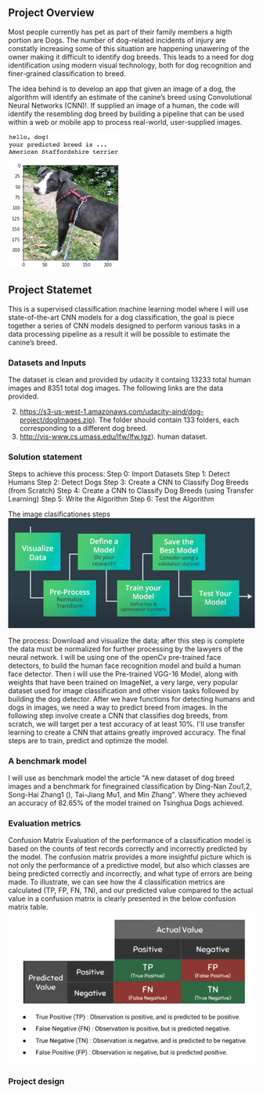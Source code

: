 [//]: # (Image References)

[image1]: ./images/sample_dog_output.png "Sample Output"
[image2]: ./images/vgg16_model.png "VGG-16 Model Layers"
[image3]: ./images/vgg16_model_draw.png "VGG16 Model Figure"
[image4]: ./images/steps.png "Steps"
[image5]: ./images/CM.png "Con Matrix"


## Project Overview

Most people currently has pet as part of their family members a higth portion are Dogs. The number of 
dog-related incidents of injury are constatly increasing some of this situation are happening unawering of 
the owner making it difficult to identify dog breeds. This leads to a need for dog identification using 
modern visual technology, both for dog recognition and finer-grained
classification to breed.

The idea behind is to develop an app that given an image of a dog, the algorithm will identify an estimate of the canine’s breed using Convolutional Neural Networks (CNN)!. If supplied an image of a human, the code will identify the resembling dog breed by building a pipeline that can be used within a web or mobile app to process real-world, user-supplied images.

![Sample Output][image1]


## Project Statemet

This is a supervised classification machine learning model where I will use state-of-the-art CNN models for 
a dog classification, the goal is piece together a series of CNN models designed to perform various tasks in 
a data processing pipeline as a result it will be possible to estimate the canine’s breed. 


### Datasets and Inputs

The dataset is clean and provided by udacity it containg 13233 total human images and 8351 total dog images. The following links are the data provided.

2. https://s3-us-west-1.amazonaws.com/udacity-aind/dog-project/dogImages.zip). The folder should contain 133 folders, each corresponding to a different dog breed.
3. http://vis-www.cs.umass.edu/lfw/lfw.tgz).  human dataset. 

### Solution statement
Steps to achieve this process:
	Step 0: Import Datasets
	Step 1: Detect Humans
	Step 2: Detect Dogs
	Step 3: Create a CNN to Classify Dog Breeds (from Scratch)
	Step 4: Create a CNN to Classify Dog Breeds (using Transfer Learning)
	Step 5: Write the Algorithm
	Step 6: Test the Algorithm

The image clasificationes steps
![Sample Output][image4]

The process:
Download and visualize the data; after this step is complete the data must be normalized for further processing by the lawyers of the neural network. I will be using one of the openCv pre-trained face detectors, to build the human face recognition model and build a human face detector. Then i will use the Pre-trained VGG-16 Model, along with weights that have been trained on ImageNet, a very large, very popular dataset used for image classification and other vision tasks followed by building the dog detector. After we have functions for detecting humans and dogs in images, we need a way to predict breed from images. In the following step involve create a CNN that classifies dog breeds, from scratch, we will target per a test accuracy of at least 10%. I'll use transfer learning to create a CNN that attains greatly improved accuracy. The final steps are to train, predict and optimize the model. 




### A benchmark model

I will use as benchmark model the article "A new dataset of dog breed images and a benchmark for finegrained 
classification by Ding-Nan Zou1,2, Song-Hai Zhang1 (), Tai-Jiang Mu1, and Min Zhang". Where they achieved an 
accuracy of 82.65% of the model trained on Tsinghua Dogs achieved.


### Evaluation metrics
Confusion Matrix
Evaluation of the performance of a classification model is based on the counts of test records correctly and incorrectly predicted by the model. The confusion matrix provides a more insightful picture which is not only the performance of a predictive model, but also which classes are being predicted correctly and incorrectly, and what type of errors are being made. To illustrate, we can see how the 4 classification metrics are calculated (TP, FP, FN, TN), and our predicted value compared to the actual value in a confusion matrix is clearly presented in the below confusion matrix table.
![Sample Output][image5]

### Project design
